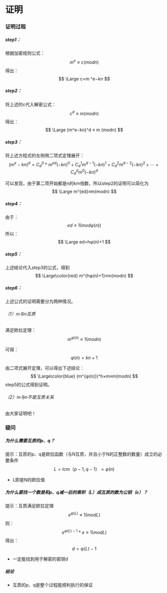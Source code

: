 # 证明

### 证明过程

##### step1：

根据加密规则公式：
$$
m^{e}≡c(modn)
$$
得出：
$$
\Large c=m ^e−kn
$$

##### step2：

将上述的c代入解密公式：
$$
c^d≡m(modn)
$$
得出：
$$
\Large (m^e−kn)^d ≡ m (modn)
$$

##### step3：

将上述方程式的左侧用二项式定理展开：
$$
(m^e −kn)^d=C_d^0*m ^{ed} (−kn) ^0 +C _d^1​ m ^{d-1} (−kn) ^1 +C _d^2​ m ^{d−2} (−kn) ^2 +⋯+C _d^d​m ^0 (−kn) ^d 
$$


可以发现，由于第二项开始都是n的km倍数，所以step2的证明可以简化为
$$
\Large m^{ed}≡m(modn)
$$

##### step4：

由于：
$$
ed≡1(modφ(n))
$$
所以：
$$
\Large ed=hφ(n)+1
$$

##### step5：

上述结论代入step3的公式，得到
$$
\Large\color{red} m^{hφ(n)+1}≡m(modn)
$$

##### step6：

上述公式的证明需要分为两种情况。

###### （1）m与n互质

满足欧拉定理：
$$
m^{φ(n)}≡1(modn)
$$


 可得：
$$
φ(n) =kn+1
$$


由二项式展开定理，可以得出下述结论：
$$
\Large\color{blue} (m^{φ(n)})^h×m≡m(modn)
$$
step5的公式得到证明。

###### （2）m与n不是互质关系

由大家证明吧！

### 疑问

##### 为什么需要互质的p、q？

提示：互质的p、q是欧拉函数（与N互质，并且小于N的正整数的数量）成立的必要条件
$$
L = lcm（p-1, q-1）=φ(n)
$$

- L即是N的欧拉值

##### 为什么要找一个数是和p、q减一后的乘积（L）成互质的数为公钥（e）？

提示：互质满足欧拉定理
$$
e^{φ(L)}≡1(modL)
$$
则：
$$
e^{φ(L)-1}*e≡1(modL)
$$
得出：
$$
d =φ(L)-1
$$

- 一定能找到用于解密的密钥d

##### 结论

- 互质的p、q是整个过程能顺利执行的保证